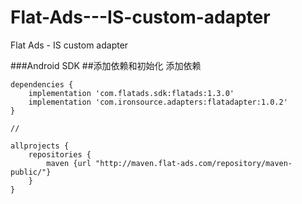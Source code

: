 # Flat-Ads---IS-custom-adapter
Flat Ads - IS custom adapter

###Android SDK
##添加依赖和初始化
添加依赖
```
dependencies {
    implementation 'com.flatads.sdk:flatads:1.3.0'
    implementation 'com.ironsource.adapters:flatadapter:1.0.2'
}

//

allprojects {
    repositories {
        maven {url "http://maven.flat-ads.com/repository/maven-public/"}
    }
}
```